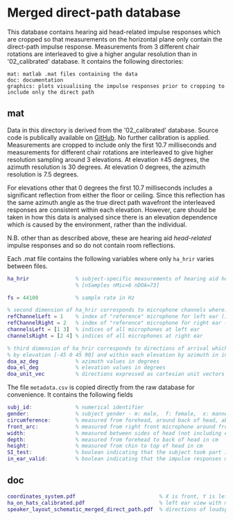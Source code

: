 # Merged direct-path database

This database contains hearing aid head-related impulse responses which are cropped so that measurements on the horizontal plane only contain the direct-path impulse response. Measurements from 3 different chair rotations are interleaved to give a higher angular resolution than in '02_calibrated' database.  It contains the following directories:
````
mat: matlab .mat files containing the data  
doc: documentation
graphics: plots visualising the impulse responses prior to cropping to include only the direct path
````

## mat
Data in this directory is derived from the '02_calibrated' database. Source code is publically available on [GitHub](https://github.com/ImperialCollegeLondon/sap-oticon-hearing-aid-impulse-responses). No further calibration is applied. Measurements are cropped to include only the first 10.7 milliseconds and measurements for different chair rotations are interleaved to give higher resolution sampling around 3 elevations. At elevation ±45 degrees, the azimuth resolution is 30 degrees.  At elevation 0 degrees, the azimuth resolution is 7.5 degrees.

For elevations other that 0 degrees the first 10.7 milliseconds includes a significant reflection from either the floor or ceiling. Since this reflection has the same azimuth angle as the true direct path wavefront the interleaved responses are consistent within each elevation. However, care should be taken in how this data is analysed since there is an elevation dependence which is caused by the environment, rather than the individual.

N.B. other than as described above, these are hearing aid *head-related* impulse responses and so do not contain room reflections.

Each .mat file contains the following variables where only `ha_hrir` varies between files.
````matlab
ha_hrir               % subject-specific measurements of hearing aid head-related impulse response
                      % [nSamples nMic=6 nDOA=73]

fs = 44100            % sample rate in Hz

% second dimension of ha_hrir corresponds to microphone channels where...
refChannelLeft = 1    % index of "reference" microphone for left ear (i.e. front left)
refChannelRight = 2   % index of "reference" microphone for right ear (i.e. front right)
channelsLeft = [1 3]  % indices of all microphones at left ear
channelsRight = [2 4] % indices of all microphones at right ear

% third dimension of ha_hrir corresponds to directions of arrival which are sorted in ascending order
% by elevation [-45 0 45 90] and within each elevation by azimuth in interval [0, 360)
doa_az_deg            % azimuth values in degrees
doa_el_deg            % elevation values in degrees
doa_unit_vec          % directions expressed as cartesian unit vectors [3, nDOA=73]
````

The file `metadata.csv` is copied directly from the raw database for convenience. It contains the following fields

````matlab
subj_id:              % numerical identifier 
gender:               % subject gender - m: male,  f: female,  x: mannequin
circumference:        % measured from forehead, around back of head, above ears in cm
front_arc:            % measured from right front microphone around front of head to left front microphone in cm
width:                % measured between sides of head (not including ears) in cm
depth:                % measured from forehead to back of head in cm
height:               % measured from chin to top of head in cm
SI_test:              % boolean indicating that the subject took part in the speech intelligibitlity test
in_ear_valid:         % boolean indicating that the impulse responses measured for the InEarLeft and InEarRight microphones is valid. For subject 40 clipping of the recorded sweeps was observed, therefore this data is unreliable and has been set NaNs.
````

## doc
````matlab
coordinates_system.pdf                           % X is front, Y is left, Z is up. Positive azimuth and elevation indicated.
ha_on_hats_calibrated.pdf                        % left ear view with microphone channels labeled and numbered  
speaker_layout_schematic_merged_direct_path.pdf  % directions of loudspeakers in degrees
````
